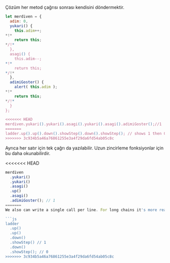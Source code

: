 Çözüm her metod çağrısı sonrası kendisini döndermektir.

```js run
let merdiven = {
  adim: 0,
  yukari() {
    this.adim++;
*!*
    return this;
*/!*
  },
  asagi() {
    this.adim--;
*!*
    return this;
*/!*
  },
  adimiGoster() {
    alert( this.adim );
*!*
    return this;
*/!*
  }
};

<<<<<<< HEAD
merdiven.yukari().yukari().asagi().yukari().asagi().adimiGoster();//1
=======
ladder.up().up().down().showStep().down().showStep(); // shows 1 then 0
>>>>>>> 3c934b5a46a76861255e3a4f29da6fd54ab05c8c
```
Ayrıca her satır için tek çağrı da yazılabilir. Uzun zincirleme fonksiyonlar için bu daha okunabilirdir.

<<<<<<< HEAD
```js 
merdiven
  .yukari()
  .yukari()
  .asagi()
  .up()
  .asagi()
  .adimiGoster(); // 1
=======
We also can write a single call per line. For long chains it's more readable:

```js
ladder
  .up()
  .up()
  .down()
  .showStep() // 1
  .down()
  .showStep(); // 0
>>>>>>> 3c934b5a46a76861255e3a4f29da6fd54ab05c8c
```
